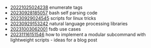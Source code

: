 - [20221025024238](/zet/20221025024238/README.md) enumerate tags
- [20230928185057](/zet/20230928185057/README.md) bash self parsing code
- [20230929024545](/zet/20230929024545/README.md) scripts for linux tricks
- [20230929153242](/zet/20230929153242/README.md) natural language processing libraries
- [20231003062001](/zet/20231003062001/README.md) fsdb use cases
- [20231116151546](/zet/20231116151546/README.md) how to implement a modular subcommand with lightweight scripts - ideas for a blog post
